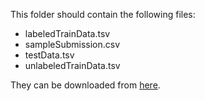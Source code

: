 This folder should contain the following files: 
* labeledTrainData.tsv
* sampleSubmission.csv
* testData.tsv
* unlabeledTrainData.tsv

They can be downloaded from [here](https://www.kaggle.com/c/word2vec-nlp-tutorial/data).

